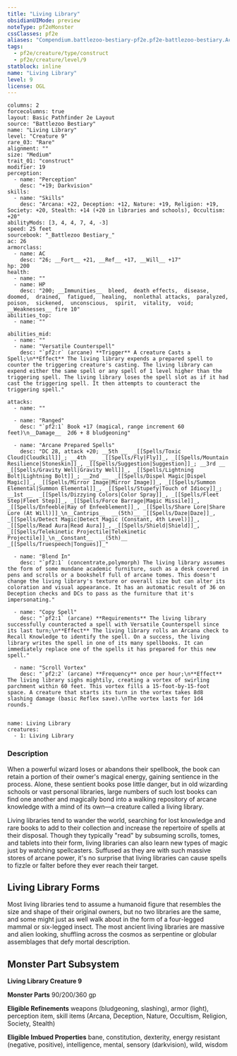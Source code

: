 ```yaml
---
title: "Living Library"
obsidianUIMode: preview
noteType: pf2eMonster
cssClasses: pf2e
aliases: "Compendium.battlezoo-bestiary-pf2e.pf2e-battlezoo-bestiary.Actor.YdhWQlUxoHSbth7m" 
tags:
  - pf2e/creature/type/construct
  - pf2e/creature/level/9
statblock: inline
name: "Living Library"
level: 9
license: OGL
---
```


```statblock
columns: 2
forcecolumns: true
layout: Basic Pathfinder 2e Layout
source: "Battlezoo Bestiary"
name: "Living Library"
level: "Creature 9"
rare_03: "Rare"
alignment: ""
size: "Medium"
trait_01: "construct"
modifier: 19
perception:
  - name: "Perception"
    desc: "+19; Darkvision"
skills:
  - name: "Skills"
    desc: "Arcana: +22, Deception: +12, Nature: +19, Religion: +19, Society: +20, Stealth: +14 (+20 in libraries and schools), Occultism: +20"
abilityMods: [3, 4, 4, 7, 4, -3]
speed: 25 feet
sourcebook: "_Battlezoo Bestiary_"
ac: 26
armorclass:
  - name: AC
    desc: "26; __Fort__ +21, __Ref__ +17, __Will__ +17"
hp: 200
health:
  - name: ""
  - name: HP
    desc: "200; __Immunities__  bleed,  death effects,  disease,  doomed,  drained,  fatigued,  healing,  nonlethal attacks,  paralyzed,  poison,  sickened,  unconscious,  spirit,  vitality,  void; __Weaknesses__ fire 10"
abilities_top:
  - name: ""

abilities_mid:
  - name: ""
  - name: "Versatile Counterspell"
    desc: "`pf2:r` (arcane) **Trigger** A creature Casts a Spell;\n**Effect** The living library expends a prepared spell to counter the triggering creature's casting. The living library can expend either the same spell or any spell of 1 level higher than the triggering spell. The living library loses the spell slot as if it had cast the triggering spell. It then attempts to counteract the triggering spell."

attacks:
  - name: ""

  - name: "Ranged"
    desc: "`pf2:1` Book +17 (magical, range increment 60 feet)\n__Damage__  2d6 + 8 bludgeoning"

  - name: "Arcane Prepared Spells"
    desc: "DC 28, attack +20; __5th __  _[[Spells/Toxic Cloud|Cloudkill]]_; __4th __  _[[Spells/Fly|Fly]]_, _[[Spells/Mountain Resilience|Stoneskin]]_, _[[Spells/Suggestion|Suggestion]]_; __3rd __  _[[Spells/Gravity Well|Gravity Well]]_, _[[Spells/Lightning Bolt|Lightning Bolt]]_; __2nd __  _[[Spells/Dispel Magic|Dispel Magic]]_, _[[Spells/Mirror Image|Mirror Image]]_, _[[Spells/Summon Elemental|Summon Elemental]]_, _[[Spells/Stupefy|Touch of Idiocy]]_; __1st __  _[[Spells/Dizzying Colors|Color Spray]]_, _[[Spells/Fleet Step|Fleet Step]]_, _[[Spells/Force Barrage|Magic Missile]]_, _[[Spells/Enfeeble|Ray of Enfeeblement]]_, _[[Spells/Share Lore|Share Lore (At Will)]]_\n__Cantrips__  __(5th)__ _[[Spells/Daze|Daze]]_, _[[Spells/Detect Magic|Detect Magic (Constant, 4th Level)]]_, _[[Spells/Read Aura|Read Aura]]_, _[[Spells/Shield|Shield]]_, _[[Spells/Telekinetic Projectile|Telekinetic Projectile]]_\n__Constant__  __(5th)__ _[[Spells/Truespeech|Tongues]]_"

  - name: "Blend In"
    desc: "`pf2:1` (concentrate,polymorph) The living library assumes the form of some mundane academic furniture, such as a desk covered in pens and scrolls or a bookshelf full of arcane tomes. This doesn't change the living library's texture or overall size but can alter its coloration and visual appearance. It has an automatic result of 36 on Deception checks and DCs to pass as the furniture that it's impersonating."

  - name: "Copy Spell"
    desc: "`pf2:1` (arcane) **Requirements** The living library successfully counteracted a spell with Versatile Counterspell since its last turn;\n**Effect** The living library rolls an Arcana check to Recall Knowledge to identify the spell. On a success, the living library writes the spell in one of its many spellbooks. It can immediately replace one of the spells it has prepared for this new spell."

  - name: "Scroll Vortex"
    desc: "`pf2:2` (arcane) **Frequency** once per hour;\n**Effect** The living library sighs mightily, creating a vortex of swirling parchment within 60 feet. This vortex fills a 15-foot-by-15-foot space. A creature that starts its turn in the vortex takes 8d8 slashing damage (basic Reflex save).\nThe vortex lasts for 1d4 rounds."
 
```

```encounter-table
name: Living Library
creatures:
  - 1: Living Library
```


### Description
When a powerful wizard loses or abandons their spellbook, the book can retain a portion of their owner's magical energy, gaining sentience in the process. Alone, these sentient books pose little danger, but in old wizarding schools or vast personal libraries, large numbers of such lost books can find one another and magically bond into a walking repository of arcane knowledge with a mind of its own—a creature called a living library.

Living libraries tend to wander the world, searching for lost knowledge and rare books to add to their collection and increase the repertoire of spells at their disposal. Though they typically "read" by subsuming scrolls, tomes, and tablets into their form, living libraries can also learn new types of magic just by watching spellcasters. Suffused as they are with such massive stores of arcane power, it's no surprise that living libraries can cause spells to fizzle or falter before they ever reach their target.

## Living Library Forms

Most living libraries tend to assume a humanoid figure that resembles the size and shape of their original owners, but no two libraries are the same, and some might just as well walk about in the form of a four-legged mammal or six-legged insect. The most ancient living libraries are massive and alien looking, shuffling across the cosmos as serpentine or globular assemblages that defy mortal description.

## Monster Part Subsystem

**Living Library Creature 9**

**Monster Parts** 90/200/360 gp

**Eligible Refinements** weapons (bludgeoning, slashing), armor (light), perception item, skill items (Arcana, Deception, Nature, Occultism, Religion, Society, Stealth)

**Eligible Imbued Properties** bane, constitution, dexterity, energy resistant (negative, positive), intelligence, mental, sensory (darkvision), wild, wisdom
